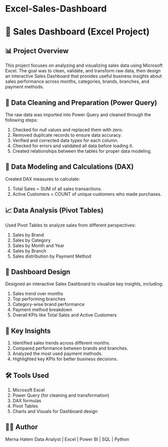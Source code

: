# Excel-Sales-Dashboard
# 🧾 Sales Dashboard (Excel Project)

## 📊 Project Overview

This project focuses on analyzing and visualizing sales data using Microsoft Excel.
The goal was to clean, validate, and transform raw data, then design an interactive Sales Dashboard that provides useful business insights about sales performance across months, categories, brands, branches, and payment methods.


## 🧹 Data Cleaning and Preparation (Power Query)

The raw data was imported into Power Query and cleaned through the following steps:

1. Checked for null values and replaced them with zero.
2. Removed duplicate records to ensure data accuracy.
3. Verified and corrected data types for each column.
4. Checked for errors and validated all data before loading it.
5. Created relationships between the tables for proper data modeling.

## 🧮 Data Modeling and Calculations (DAX)

Created DAX measures to calculate:
1. Total Sales = SUM of all sales transactions.
2. Active Customers = COUNT of unique customers who made purchases.

## 📈 Data Analysis (Pivot Tables)

Used Pivot Tables to analyze sales from different perspectives:
1. Sales by Brand
2. Sales by Category
3. Sales by Month and Year
4. Sales by Branch
5. Sales distribution by Payment Method

## 🎨 Dashboard Design

Designed an interactive Sales Dashboard to visualize key insights, including:
1. Sales trend over months
2. Top performing branches
3. Category-wise brand performance
4. Payment method breakdown
5. Overall KPIs like Total Sales and Active Customers

## 🧠 Key Insights

1. Identified sales trends across different months.
2. Compared performance between brands and branches.
3. Analyzed the most used payment methods.
4. Highlighted key KPIs for better business decisions.

## 🛠 Tools Used

1. Microsoft Excel
2. Power Query (for cleaning and transformation)
3. DAX formulas
4. Pivot Tables
5. Charts and Visuals for Dashboard design

## 👩‍💻 Author

Merna Hatem
Data Analyst | Excel | Power BI | SQL | Python
